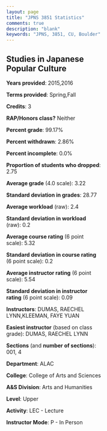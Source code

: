 ```yaml
---
layout: page
title: "JPNS 3851 Statistics"
comments: true
description: "blank"
keywords: "JPNS, 3851, CU, Boulder"
--- 
```

<head>
<script src="https://ajax.googleapis.com/ajax/libs/jquery/2.1.3/jquery.min.js"></script>
<script src="https://dl.dropboxusercontent.com/s/pc42nxpaw1ea4o9/highcharts.js?dl=0"></script>
<!-- <script src="../assets/js/highcharts.js"></script> -->
<style type="text/css">@font-face {
	font-family: "Bebas Neue";
	src: url(https://www.filehosting.org/file/details/544349/BebasNeue%20Regular.otf) format("opentype");
	}
	h1.Bebas { 
		font-family: "Bebas Neue", Verdana, Tahoma;
	}
</style>
</head>
<body>
	<div id="container" style="float: right; width: 45%; height: 88%; margin-left: 2.5%; margin-right: 2.5%;"></div>
	<script language="JavaScript">
		$(document).ready(function() {
		var chart = {type: 'column'};
		var title = {text: 'Grade Distribution'};
		var xAxis = {categories: ['A','B','C','D','F'],crosshair: true};
		var yAxis = {min: 0,title: {text: 'Percentage'}};
		var tooltip = {headerFormat: '<center><b><span style="font-size:20px">{point.key}</span></b></center>',
		               pointFormat: '<td style="padding:0"><b>{point.y:.1f}%</b></td>',
		               footerFormat: '</table>',shared: true,useHTML: true};
		var plotOptions = {column: {pointPadding: 0.0,borderWidth: 0}};  
		var credits = {enabled: false};var series= [{name: 'Percent',data: [48.57,40.0,6.67,1.9,2.86,]}];
		var json = {};
		json.chart = chart;
		json.title = title;
		json.tooltip = tooltip;
		json.xAxis = xAxis;
		json.yAxis = yAxis;  
		json.series = series;
		json.plotOptions = plotOptions;  
		json.credits = credits;
		$('#container').highcharts(json);
	});
	</script>
</body>
			   
## Studies in Japanese Popular Culture

**Years provided**: 2015,2016

**Terms provided**: Spring,Fall

**Credits**: 3

**RAP/Honors class?** Neither

**Percent grade**: 99.17%

**Percent withdrawn**: 2.86%

**Percent incomplete**: 0.0%

**Proportion of students who dropped**: 2.75

**Average grade** (4.0 scale): 3.22

**Standard deviation in grades**: 28.77

**Average workload** (raw): 2.4

**Standard deviation in workload** (raw): 0.2

**Average course rating** (6 point scale): 5.32

**Standard deviation in course rating** (6 point scale): 0.2

**Average instructor rating** (6 point scale): 5.54

**Standard deviation in instructor rating** (6 point scale): 0.09

**Instructors**: DUMAS, RAECHEL LYNN,KLEEMAN, FAYE YUAN

**Easiest instructor** (based on class grade): DUMAS, RAECHEL LYNN

**Sections** (and **number of sections**): 001, 4

**Department**: ALAC

**College**: College of Arts and Sciences

**A&S Division**: Arts and Humanities

**Level**: Upper

**Activity**: LEC - Lecture

**Instructor Mode**: P  - In Person
